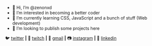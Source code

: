 - 👋 Hi, I’m @zenonxd
- 👀 I’m interested in becoming a better coder
- 🌱 I’m currently learning CSS, JavaScript and a bunch of stuff (Web development)
- 💞️ I’m looking to publish some projects here

🐦 [twitter][twitter] **|** 
🎥 [twitch][twitch] **|** 
📧 [gmail][gmail] **|** 
📷 [instagram][instagram] **|** 
👔 [linkedin][linkedin]



[twitter]: https://twitter.com/zenoniwnl/
[twitch]: https://twitch.tv/zenoniwnl/
[instagram]: https://instagram.com/olavomoreirap/
[linkedin]: https://linkedin.com/in/olavospmoreira/
[gmail]: https://mail.google.com/mail/?view=cm&fs=1&to=olavomoreiranl@gmail.com&su=SUBJECT&body=BODY&bcc=olavomoreiranl@gmail.com
